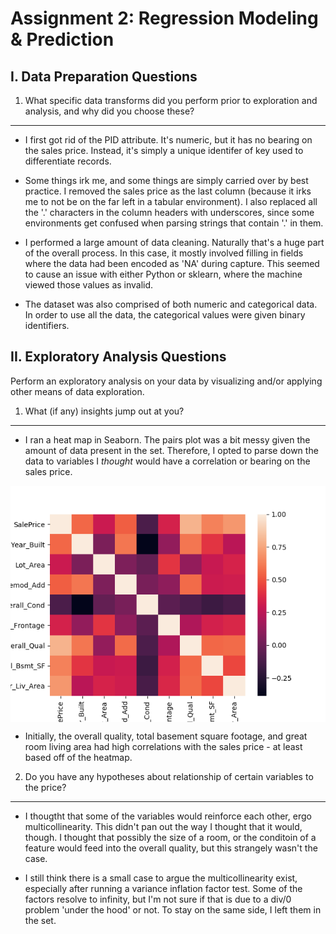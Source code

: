 Assignment 2: Regression Modeling & Prediction
==============================================

I. Data Preparation Questions
-----------------------------

1) What specific data transforms did you perform prior to exploration and analysis, and why did you choose these?
-------------------------------------------------------------------------------------------

+ I first got rid of the PID attribute. It's numeric, but it has no bearing on the sales price. Instead, it's simply a unique identifer of key used to differentiate records. 

+ Some things irk me, and some things are simply carried over by best practice. I removed the sales price as the last column (because it irks me to not be on the far left in a tabular environment). I also replaced all the '.' characters in the column headers with underscores, since some environments get confused when parsing strings that contain '.' in them. 

+ I performed a large amount of data cleaning. Naturally that's a huge part of the overall process. In this case, it mostly involved filling in fields where the data had been encoded as 'NA' during capture. This seemed to cause an issue with either Python or sklearn, where the machine viewed those values as invalid. 

+ The dataset was also comprised of both numeric and categorical data. In order to use all the data, the categorical values were given binary identifiers. 


II. Exploratory Analysis Questions
----------------------------------

Perform an exploratory analysis on your data by visualizing and/or applying other means of data exploration.

1) What (if any) insights jump out at you?
------------------------------------------

+ I ran a heat map in Seaborn. The pairs plot was a bit messy given the amount of data present in the set. Therefore, I opted to parse down the data to variables I *thought* would have a correlation or bearing on the sales price. 

<img src="./fig/heat.png" title="Correlation Heatmap" alt="Corrleation Heatmap" style="display: block; margin: auto;" />

+ Initially, the overall quality, total basement square footage, and great room living area had high correlations with the sales price - at least based off of the heatmap. 

2) Do you have any hypotheses about relationship of certain variables to the price?
-----------------------------------------------------------------------------------

+ I thougtht that some of the variables would reinforce each other, ergo multicollinearity. This didn't pan out the way I thought that it would, though. I thought that possibly the size of a room, or the conditoin of a feature would feed into the overall quality, but this strangely wasn't the case. 

+ I still think there is a small case to argue the multicollinearity exist, especially after running a variance inflation factor test. Some of the factors resolve to infinity, but I'm not sure if that is due to a div/0 problem 'under the hood' or not. To stay on the same side, I left them in the set. 

